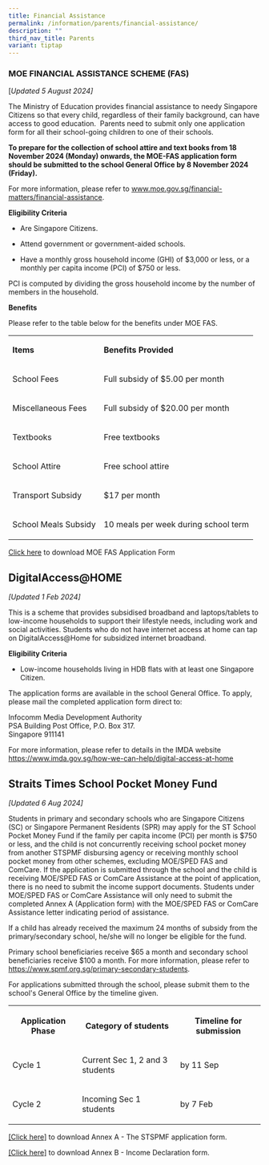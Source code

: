 ```yaml
---
title: Financial Assistance
permalink: /information/parents/financial-assistance/
description: ""
third_nav_title: Parents
variant: tiptap
---
```

<h3>MOE FINANCIAL ASSISTANCE SCHEME (FAS)</h3>
<p>[<em>Updated 5 August 2024]</em>
</p>
<p>The Ministry of Education provides financial assistance to needy Singapore
Citizens so that every child, regardless of their family background, can
have access to good education.&nbsp; Parents need to submit only one application
form for all their school-going children to one of their schools. &nbsp;</p>
<p><strong>To prepare for the collection of school attire and text books from 18 November 2024 (Monday) onwards, the MOE-FAS application form should be submitted to the school General Office by 8 November 2024 (Friday).</strong>
</p>
<p>For more information, please refer to&nbsp;<a href="https://www.moe.gov.sg/financial-matters/financial-assistance" rel="noopener noreferrer nofollow" target="_blank">www.moe.gov.sg/financial-matters/financial-assistance</a>.</p>
<p><strong>Eligibility Criteria</strong>
</p>
<ul data-tight="true" class="tight">
<li>
<p>Are Singapore Citizens.</p>
</li>
<li>
<p>Attend government or government-aided schools.</p>
</li>
<li>
<p>Have a monthly gross household income (GHI) of $3,000 or less, or a monthly
per capita income (PCI) of $750 or less.</p>
</li>
</ul>
<p>PCI is computed by dividing the gross household income by the number of
members in the household.</p>
<p><strong>Benefits</strong>
</p>
<p>Please refer to the table below for the benefits under MOE FAS.</p>
<table style="minWidth: 50px">
<colgroup>
<col>
<col>
</colgroup>
<tbody>
<tr>
<td rowspan="1" colspan="1">
<p><strong>Items</strong>
</p>
</td>
<td rowspan="1" colspan="1">
<p><strong>Benefits Provided</strong>
</p>
</td>
</tr>
<tr>
<td rowspan="1" colspan="1">
<p>School Fees</p>
</td>
<td rowspan="1" colspan="1">
<p>Full subsidy of $5.00 per month</p>
</td>
</tr>
<tr>
<td rowspan="1" colspan="1">
<p>Miscellaneous Fees</p>
</td>
<td rowspan="1" colspan="1">
<p>Full subsidy of $20.00 per month</p>
</td>
</tr>
<tr>
<td rowspan="1" colspan="1">
<p>Textbooks</p>
</td>
<td rowspan="1" colspan="1">
<p>Free textbooks</p>
</td>
</tr>
<tr>
<td rowspan="1" colspan="1">
<p>School Attire</p>
</td>
<td rowspan="1" colspan="1">
<p>Free school attire</p>
</td>
</tr>
<tr>
<td rowspan="1" colspan="1">
<p>Transport Subsidy</p>
</td>
<td rowspan="1" colspan="1">
<p>$17 per month</p>
</td>
</tr>
<tr>
<td rowspan="1" colspan="1">
<p>School Meals Subsidy</p>
</td>
<td rowspan="1" colspan="1">
<p>10 meals per week during school term</p>
</td>
</tr>
</tbody>
</table>
<p></p>
<p><a href="/files/2024_MOE_FAS_Application_Form.pdf" rel="noopener noreferrer nofollow" target="_blank">Click here</a> to
download MOE FAS Application Form</p>
<p></p>
<h2>DigitalAccess@HOME</h2>
<p><em>[Updated 1 Feb 2024]</em>
</p>
<p>This is a scheme that provides subsidised broadband and laptops/tablets
to low-income households to support their lifestyle needs, including work
and social activities. Students who do not have internet access at home
can tap on DigitalAccess@Home for subsidized internet broadband.</p>
<p><strong>Eligibility Criteria</strong>
</p>
<ul data-tight="true" class="tight">
<li>
<p>Low-income households living in HDB flats with at least one Singapore
Citizen.</p>
</li>
</ul>
<p>The application forms are available in the school General Office. To apply,
please mail the completed application form direct to:</p>
<p>Infocomm Media Development Authority
<br>PSA Building Post Office, P.O. Box 317.
<br>Singapore 911141</p>
<p>For more information, please refer to details in the IMDA website <a href="https://www.imda.gov.sg/how-we-can-help/digital-access-at-home" rel="noopener noreferrer nofollow" target="_blank">https://www.imda.gov.sg/how-we-can-help/digital-access-at-home</a>
</p>
<p></p>
<h2>Straits Times School Pocket Money Fund</h2>
<p><em>[Updated 6 Aug 2024]</em>
</p>
<p>Students in primary and secondary schools who are Singapore Citizens (SC)
or Singapore Permanent Residents (SPR) may apply for the ST School Pocket
Money Fund if the family per capita income (PCI) per month is $750 or less,
and the child is not concurrently receiving school pocket money from another
STSPMF disbursing agency or receiving monthly school pocket money from
other schemes, excluding MOE/SPED FAS and ComCare. If the application is
submitted through the school and the child is receiving MOE/SPED FAS or
ComCare Assistance at the point of application, there is no need to submit
the income support documents. Students under MOE/SPED FAS or ComCare Assistance
will only need to submit the completed Annex A (Application form) with
the MOE/SPED FAS or ComCare Assistance letter indicating period of assistance.</p>
<p>If a child has already received the maximum 24 months of subsidy from
the primary/secondary school, he/she will no longer be eligible for the
fund.</p>
<p>Primary school beneficiaries receive $65 a month and secondary school
beneficiaries receive $100 a month. For more information, please refer
to <a href="https://www.spmf.org.sg/primary-secondary-students" rel="noopener noreferrer nofollow" target="_blank">https://www.spmf.org.sg/primary-secondary-students</a>.</p>
<p>For applications submitted through the school, please submit them to the
school's General Office by the timeline given.</p>
<p></p>
<table style="minWidth: 75px">
<colgroup>
<col>
<col>
<col>
</colgroup>
<tbody>
<tr>
<th rowspan="1" colspan="1">
<p>Application Phase</p>
</th>
<th rowspan="1" colspan="1">
<p>Category of students</p>
</th>
<th rowspan="1" colspan="1">
<p>Timeline for submission</p>
</th>
</tr>
<tr>
<td rowspan="1" colspan="1">
<p>Cycle 1</p>
</td>
<td rowspan="1" colspan="1">
<p>Current Sec 1, 2 and 3 students</p>
</td>
<td rowspan="1" colspan="1">
<p>by 11 Sep</p>
</td>
</tr>
<tr>
<td rowspan="1" colspan="1">
<p>Cycle 2</p>
</td>
<td rowspan="1" colspan="1">
<p>Incoming Sec 1 students</p>
</td>
<td rowspan="1" colspan="1">
<p>by 7 Feb</p>
</td>
</tr>
</tbody>
</table>
<p><a href="/files/Annex_A___2025_STSPMF_Application_Form_for_schools.pdf" rel="noopener noreferrer nofollow" target="_blank">[Click here]</a> to
download Annex A - The STSPMF application form.</p>
<p><a href="/files/Annex_B___2025_Income_declaration_form.pdf" rel="noopener noreferrer nofollow" target="_blank">[Click here]</a> to
download Annex B - Income Declaration form.</p>